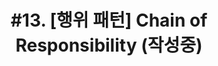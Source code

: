 ---
layout: single
title: "#13. [행위 패턴]  Chain of Responsibility
(작성중)"
categories: "pattern"
tag: ["디자인 패턴", "행위 패턴"]
author_profile: false
sidebar: 
    nav: "docs"
---
